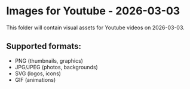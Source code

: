 # Images for Youtube - 2026-03-03

This folder will contain visual assets for Youtube videos on 2026-03-03.

## Supported formats:
- PNG (thumbnails, graphics)
- JPG/JPEG (photos, backgrounds)
- SVG (logos, icons)
- GIF (animations)
